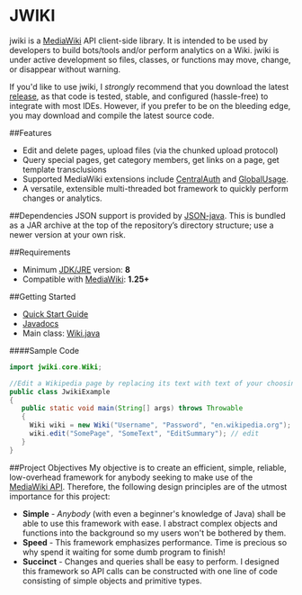JWIKI
=========
jwiki is a [MediaWiki](https://www.mediawiki.org/wiki/MediaWiki) API client-side library.  It is intended to be used by developers to build bots/tools and/or perform analytics on a Wiki.  jwiki is under active development so files, classes, or functions may move, change, or disappear without warning.

If you'd like to use jwiki, I *strongly* recommend that you download the latest [release](https://github.com/fastily/jwiki/releases), as that code is tested, stable, and configured (hassle-free) to integrate with most IDEs.  However, if you prefer to be on the bleeding edge, you may download and compile the latest source code.

##Features
* Edit and delete pages, upload files (via the chunked upload protocol)
* Query special pages, get category members, get links on a page, get template transclusions
* Supported MediaWiki extensions include [CentralAuth](https://www.mediawiki.org/wiki/Extension:CentralAuth) and [GlobalUsage](https://www.mediawiki.org/wiki/Extension:GlobalUsage).
* A versatile, extensible multi-threaded bot framework to quickly perform changes or analytics.

##Dependencies
JSON support is provided by [JSON-java](https://github.com/douglascrockford/JSON-java).  This is bundled as a JAR archive at the top of the repository’s directory structure; use a newer version at your own risk.

##Requirements
* Minimum [JDK/JRE](https://www.oracle.com/technetwork/java/javase/downloads/jdk8-downloads-2133151.html) version: **8**
* Compatible with [MediaWiki](https://www.mediawiki.org/wiki/MediaWiki): **1.25+**

##Getting Started
* [Quick Start Guide](https://github.com/fastily/jwiki/wiki/Quick-Start-Guide)
* [Javadocs](https://fastily.github.io/jwiki/docs/jwiki/)
* Main class: [Wiki.java](https://github.com/fastily/jwiki/blob/master/src/jwiki/core/Wiki.java)

####Sample Code
```java
import jwiki.core.Wiki;

//Edit a Wikipedia page by replacing its text with text of your choosing.
public class JwikiExample
{
   public static void main(String[] args) throws Throwable
   {
     Wiki wiki = new Wiki("Username", "Password", "en.wikipedia.org"); // login
     wiki.edit("SomePage", "SomeText", "EditSummary"); // edit
   }
}
```

##Project Objectives
My objective is to create an efficient, simple, reliable, low-overhead framework for anybody seeking to make use of the [MediaWiki API](https://www.mediawiki.org/wiki/API:Main_page).  Therefore, the following design principles are of the utmost importance for this project:

* **Simple** - _Anybody_ (with even a beginner's knowledge of Java) shall be able to use this framework with ease.  I abstract complex objects and functions into the background so my users won't be bothered by them.
* **Speed** - This framework emphasizes performance.  Time is precious so why spend it waiting for some dumb program to finish!
* **Succinct** - Changes and queries shall be easy to perform.  I designed this framework so API calls can be constructed with one line of code consisting of simple objects and primitive types.